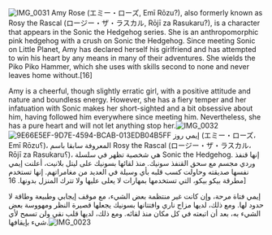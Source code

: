 ![IMG_0031](https://github.com/user-attachments/assets/93d365c2-08f0-43bd-b885-f1bda0b50c9d)
Amy Rose (エミー・ローズ, Emī Rōzu?), also formerly known as Rosy the Rascal (ロージー・ザ・ラスカル, Rōjī za Rasukaru?), is a character that appears in the Sonic the Hedgehog series. She is an anthropomorphic pink hedgehog with a crush on Sonic the Hedgehog. Since meeting Sonic on Little Planet, Amy has declared herself his girlfriend and has attempted to win his heart by any means in many of their adventures. She wields the Piko Piko Hammer, which she uses with skills second to none and never leaves home without.[16]

Amy is a cheerful, though slightly erratic girl, with a positive attitude and nature and boundless energy. However, she has a fiery temper and her infatuation with Sonic makes her short-sighted and a bit obsessive about him, having followed him everywhere since meeting him. Nevertheless, she has a pure heart and will not let anything stop her.![IMG_0032](https://github.com/user-attachments/assets/b7a51e70-8304-4ee0-9576-c1d4e1e77fe9)
![9E66E5EF-9D7E-4594-BCAB-013EDB04B5FF](https://github.com/user-attachments/assets/25bcfce6-0a25-4304-8c79-66a9730e7464)
إيمي روز (エミー・ローズ، Emī Rōzu؟)، المعروفة سابقا باسم Rosy the Rascal (ロージー・ザ・ラスカル، Rōjī za Rasukaru؟)، هي شخصية تظهر في سلسلة Sonic the Hedgehog. إنها قنفذ وردي مجسم مع سحق القنفذ سونيك. منذ لقائها بسونيك على ليتل بلانيت، أعلنت إيمي نفسها صديقته وحاولت كسب قلبه بأي وسيلة في العديد من مغامراتهم. إنها تستخدم مطرقة بيكو بيكو، التي تستخدمها بمهارات لا يعلى عليها ولا تترك المنزل بدونها. 16]

إيمي فتاة مرحة، وإن كانت غير منتظمة بعض الشيء، مع موقف إيجابي وطبيعة وطاقة لا حدود لها. ومع ذلك، لديها مزاج ناري وافتتانها بسونيك يجعلها قصيرة النظر ومهووسة بعض الشيء به، بعد أن اتبعته في كل مكان منذ لقائه. ومع ذلك، لديها قلب نقي ولن تسمح لأي شيء بإيقافها.![IMG_0023](https://github.com/user-attachments/assets/01f17afb-ce9c-46cc-95de-900c0fe6cc15)
